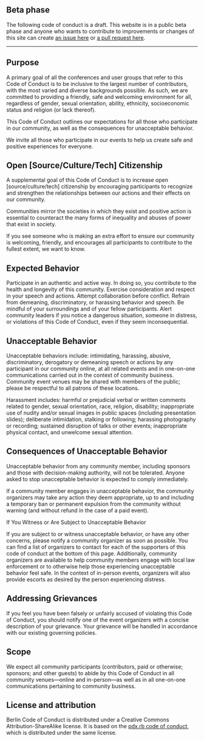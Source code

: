 ## Beta phase

The following code of conduct is a draft. This website is in a public beta phase and anyone who wants to contribute to improvements or changes of 
this site can create [an issue here](@github_issues@) or [a pull request here](@github_url@).

<hr class="blockspace">

## Purpose

A primary goal of all the conferences and user groups that refer to this Code of Conduct is to be inclusive to the largest number of contributors, with the most varied and diverse backgrounds possible. As such, we are committed to providing a friendly, safe and welcoming environment for all, regardless of gender, sexual orientation, ability, ethnicity, socioeconomic status and religion (or lack thereof).

This Code of Conduct outlines our expectations for all those who participate in our community, as well as the consequences for unacceptable behavior.

We invite all those who participate in our events to help us create safe and positive experiences for everyone.

## Open [Source/Culture/Tech] Citizenship

A supplemental goal of this Code of Conduct is to increase open [source/culture/tech] citizenship by encouraging participants to recognize and strengthen the relationships between our actions and their effects on our community.

Communities mirror the societies in which they exist and positive action is essential to counteract the many forms of inequality and abuses of power that exist in society.

If you see someone who is making an extra effort to ensure our community is welcoming, friendly, and encourages all participants to contribute to the fullest extent, we want to know.

## Expected Behavior

Participate in an authentic and active way. In doing so, you contribute to the health and longevity of this community.
Exercise consideration and respect in your speech and actions.
Attempt collaboration before conflict.
Refrain from demeaning, discriminatory, or harassing behavior and speech.
Be mindful of your surroundings and of your fellow participants. Alert community leaders if you notice a dangerous situation, someone in distress, or violations of this Code of Conduct, even if they seem inconsequential.

## Unacceptable Behavior

Unacceptable behaviors include: intimidating, harassing, abusive, discriminatory, derogatory or demeaning speech or actions by any participant in our community online, at all related events and in one-on-one communications carried out in the context of community business. Community event venues may be shared with members of the public; please be respectful to all patrons of these locations.

Harassment includes: harmful or prejudicial verbal or written comments related to gender, sexual orientation, race, religion, disability; inappropriate use of nudity and/or sexual images in public spaces (including presentation slides); deliberate intimidation, stalking or following; harassing photography or recording; sustained disruption of talks or other events; inappropriate physical contact, and unwelcome sexual attention.

## Consequences of Unacceptable Behavior

Unacceptable behavior from any community member, including sponsors and those with decision-making authority, will not be tolerated. Anyone asked to stop unacceptable behavior is expected to comply immediately.

If a community member engages in unacceptable behavior, the community organizers may take any action they deem appropriate, up to and including a temporary ban or permanent expulsion from the community without warning (and without refund in the case of a paid event).

If You Witness or Are Subject to Unacceptable Behavior

If you are subject to or witness unacceptable behavior, or have any other concerns, please notify a community organizer as soon as possible. You can find a list of organizers to contact for each of the supporters of this code of conduct at the bottom of this page. Additionally, community organizers are available to help community members engage with local law enforcement or to otherwise help those experiencing unacceptable behavior feel safe. In the context of in-person events, organizers will also provide escorts as desired by the person experiencing distress.

## Addressing Grievances

If you feel you have been falsely or unfairly accused of violating this Code of Conduct, you should notify one of the event organizers with a concise description of your grievance. Your grievance will be handled in accordance with our existing governing policies.

## Scope

We expect all community participants (contributors, paid or otherwise; sponsors; and other guests) to abide by this Code of Conduct in all community venues—online and in-person—as well as in all one-on-one communications pertaining to community business.

## License and attribution

Berlin Code of Conduct is distributed under a Creative Commons Attribution-ShareAlike license. It is based on the [pdx.rb code of conduct](https://pdxruby.org/codeofconduct), which is distributed under the same license.
